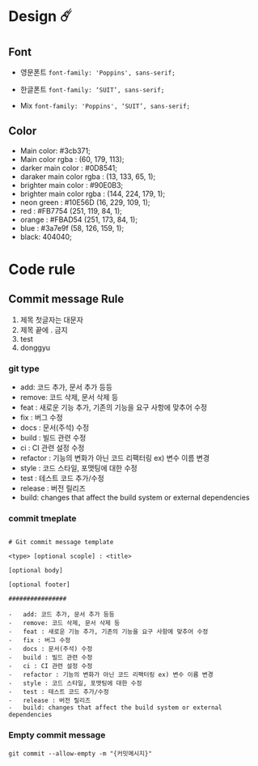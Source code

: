 # Design ☄️

## Font

-   영문폰트
    `font-family: 'Poppins', sans-serif;`

-   한글폰트
    `font-family: ‘SUIT’, sans-serif;`

-   Mix
    `font-family: 'Poppins', ‘SUIT’, sans-serif;`

## Color

-   Main color: #3cb371;
-   Main color rgba : (60, 179, 113);
-   darker main color : #0D8541;
-   daraker main color rgba : (13, 133, 65, 1);
-   brighter main color : #90E0B3;
-   brighter main color rgba : (144, 224, 179, 1);
-   neon green : #10E56D (16, 229, 109, 1);
-   red : #FB7754 (251, 119, 84, 1);
-   orange : #FBAD54 (251, 173, 84, 1);
-   blue : #3a7e9f (58, 126, 159, 1);
-   black: 404040;

# Code rule

## Commit message Rule

1. 제목 첫글자는 대문자
2. 제목 끝에 . 금지
3. test
4. donggyu

### git type

-   add: 코드 추가, 문서 추가 등등
-   remove: 코드 삭제, 문서 삭제 등
-   feat : 새로운 기능 추가, 기존의 기능을 요구 사항에 맞추어 수정
-   fix : 버그 수정
-   docs : 문서(주석) 수정
-   build : 빌드 관련 수정
-   ci : CI 관련 설정 수정
-   refactor : 기능의 변화가 아닌 코드 리팩터링 ex) 변수 이름 변경
-   style : 코드 스타일, 포맷팅에 대한 수정
-   test : 테스트 코드 추가/수정
-   release : 버전 릴리즈
-   build: changes that affect the build system or external dependencies

### commit tmeplate

```

# Git commit message template

<type> [optional scople] : <title>

[optional body]

[optional footer]

################

-   add: 코드 추가, 문서 추가 등등
-   remove: 코드 삭제, 문서 삭제 등
-   feat : 새로운 기능 추가, 기존의 기능을 요구 사항에 맞추어 수정
-   fix : 버그 수정
-   docs : 문서(주석) 수정
-   build : 빌드 관련 수정
-   ci : CI 관련 설정 수정
-   refactor : 기능의 변화가 아닌 코드 리팩터링 ex) 변수 이름 변경
-   style : 코드 스타일, 포맷팅에 대한 수정
-   test : 테스트 코드 추가/수정
-   release : 버전 릴리즈
-   build: changes that affect the build system or external dependencies

```

### Empty commit message

`git commit --allow-empty -m "{커밋메시지}"`
